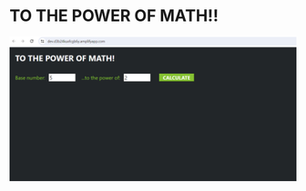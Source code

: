 # TO THE POWER OF MATH!!

![image](https://github.com/deeptivenugopal/Data_Engineering/blob/main/Power_Of_Math_End_End_AWS_Project/UI.PNG?raw=true)
